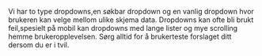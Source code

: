 Vi har to type dropdowns,en søkbar dropdown og en vanlig dropdown hvor brukeren kan velge mellom ulike skjema data. 
Dropdowns kan ofte bli brukt feil,spesielt på mobil kan dropdowns med lange lister og mye scrolling hemme brukeropplevelsen. Sørg alltid for å brukerteste forslaget ditt dersom du er i tvil. 
